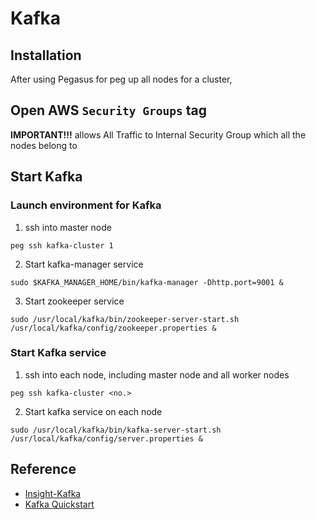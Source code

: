# Kafka

## Installation
After using Pegasus for peg up all nodes for a cluster,


## Open AWS `Security Groups` tag
**IMPORTANT!!!** allows All Traffic to Internal Security Group which all the nodes belong to


## Start Kafka

### Launch environment for Kafka
1. ssh into master node
```
peg ssh kafka-cluster 1
```

2. Start kafka-manager service
```
sudo $KAFKA_MANAGER_HOME/bin/kafka-manager -Dhttp.port=9001 &
```

3. Start zookeeper service
```
sudo /usr/local/kafka/bin/zookeeper-server-start.sh /usr/local/kafka/config/zookeeper.properties &
```

### Start Kafka service
1. ssh into each node, including master node and all worker nodes
```
peg ssh kafka-cluster <no.>
```

2. Start kafka service on each node
```
sudo /usr/local/kafka/bin/kafka-server-start.sh /usr/local/kafka/config/server.properties &
```


## Reference
* [Insight-Kafka](https://github.com/InsightDataScience/data-engineering-ecosystem/wiki/Kafka#check-kafka-configuration)
* [Kafka Quickstart](https://kafka.apache.org/quickstart)
